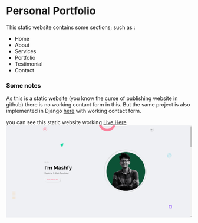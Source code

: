 # Personal Portfolio
This static website contains some sections; such as :
* Home
* About
* Services
* Portfolio
* Testimonial
* Contact

### Some notes
As this is a static website (you know the curse of publishing website in github) there is no working contact form in this. But the same project is also implemented in Django [here](https://github.com/Mashfy/portfolioweb) with working contact form.

you can see this static website working [Live Here ![](img/portfolio/large/project-1/1.png)](https://mashfy.github.io/mashfyportfolio/)

